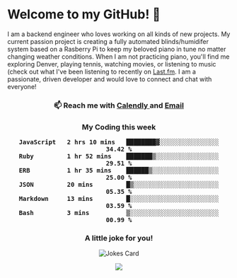 <h1> Welcome to my GitHub! 👋 </h1>


  I am a backend engineer who loves working on all kinds of new projects. My current passion project is creating a fully automated blinds/humidifer system based on a Rasberry Pi to keep my beloved piano in tune no matter changing weather conditions. When I am not practicing piano, you'll find me exploring Denver, playing tennis, watching movies, or listening to music (check out what I've been listening to recently on [Last.fm](https://www.last.fm/user/mballa000). I am a passionate, driven developer and would love to connect and chat with everyone!

<h3 align = "center"> 📫 Reach me with <a href = "https://calendly.com/msbrandt00/30min"> Calendly </a> and <a href="mailto:msbrandt00@gmail.com">Email</a> 
 </h3>


 
<div align = "center"
[![Anurag's GitHub stats](https://github-readme-stats.vercel.app/api?username=mbrandt00)](https://github.com/anuraghazra/github-readme-stats)
          </div>
<h3 align="center">
  My Coding this week
<!--START_SECTION:waka-->

```text
JavaScript   2 hrs 10 mins   ████████▓░░░░░░░░░░░░░░░░   34.42 %
Ruby         1 hr 52 mins    ███████▒░░░░░░░░░░░░░░░░░   29.51 %
ERB          1 hr 35 mins    ██████▒░░░░░░░░░░░░░░░░░░   25.00 %
JSON         20 mins         █▒░░░░░░░░░░░░░░░░░░░░░░░   05.35 %
Markdown     13 mins         █░░░░░░░░░░░░░░░░░░░░░░░░   03.59 %
Bash         3 mins          ▒░░░░░░░░░░░░░░░░░░░░░░░░   00.99 %
```

<!--END_SECTION:waka-->

### A little joke for you!

![Jokes Card](https://readme-jokes.vercel.app/api?hideBorder)

<a href="https://www.linkedin.com/in/mbrandt00/"><img src="https://img.shields.io/badge/linkedin-%230077B5.svg?&style=for-the-badge&logo=linkedin&logoColor=white" /></a>
